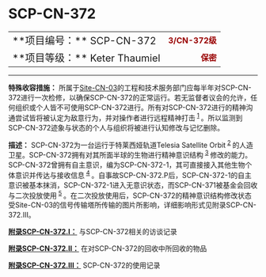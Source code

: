 # SCP-CN-372

<table style='border: none; width: 100%;'>
 <tr>
  <td colspan='1'
      rowspan='1'>
   <span style='font-size:125%;'>**&#39033;&#30446;&#32534;&#21495;&#65306;**  SCP-CN-372</span>
  </td>
  <td colspan='1'
      rowspan='1'
      style='text-align: right;'>
   <span style='color: #990000'>
    <strong>3/CN-372&#32423;</strong>
   </span>
  </td>
 </tr>
 <tr>
  <td colspan='1'
      rowspan='1'>
   <span style='font-size:125%;'>**&#39033;&#30446;&#31561;&#32423;&#65306;** Keter Thaumiel</span>
  </td>
  <td colspan='1'
      rowspan='1'
      style='text-align: right;'>
   <span style='color: #990000'>
    <strong>&#20445;&#23494;</strong>
   </span>
  </td>
 </tr>
</table>


---

**特殊收容措施：** 所属于[Site-CN-03](//scp-wiki-cn.wikidot.com/site-cn-03)的工程和技术服务部门应每半年对SCP-CN-372进行一次检修，以确保SCP-CN-372的正常运行。若无监督者议会的允许，任何组织或个人皆不可使用SCP-CN-372进行。所有对SCP-CN-372进行的精神沟通尝试皆将被认定为敌意行为，并对操作者进行远程精神打击<sup class='footnoteref'>
 <a shape='rect' class='footnoteref' id='footnoteref-1' href='javascript:;' onclick='WIKIDOT.page.utils.scrollToReference(&apos;footnote-1&apos;)'>1</a>
</sup>。所以监测到SCP-CN-372迹象与状态的个人与组织将被进行认知修改与记忆删除。

**描述：** SCP-CN-372为一台运行于<span class='ruby'>&#29305;&#33713;&#35199;&#23045;&#36712;&#36947;Telesia Satellite Orbit</span><sup class='footnoteref'>
 <a shape='rect' class='footnoteref' id='footnoteref-2' href='javascript:;' onclick='WIKIDOT.page.utils.scrollToReference(&apos;footnote-2&apos;)'>2</a>
</sup>的人造卫星。SCP-CN-372拥有对其所面半球的生物进行精神意识结构<sup class='footnoteref'>
 <a shape='rect' class='footnoteref' id='footnoteref-3' href='javascript:;' onclick='WIKIDOT.page.utils.scrollToReference(&apos;footnote-3&apos;)'>3</a>
</sup>修改的能力。SCP-CN-372曾拥有自主意识，编为SCP-CN-372-1，其可直接接入其他生物个体意识并传达与接收信息<sup class='footnoteref'>
 <a shape='rect' class='footnoteref' id='footnoteref-4' href='javascript:;' onclick='WIKIDOT.page.utils.scrollToReference(&apos;footnote-4&apos;)'>4</a>
</sup>。自事故SCP-CN-372.P后，SCP-CN-372-1的自主意识被基本抹消，SCP-CN-372-1进入无意识状态，而SCP-CN-371被基金会回收与二次投放使用<sup class='footnoteref'>
 <a shape='rect' class='footnoteref' id='footnoteref-5' href='javascript:;' onclick='WIKIDOT.page.utils.scrollToReference(&apos;footnote-5&apos;)'>5</a>
</sup>。在二次投放使用后，SCP-CN-372的精神意识结构修改状态受Site-CN-03的信号传输塔所传输的图片所影响，详细影响形式见附录SCP-CN-372.III。

**<span style='text-decoration: underline;'>&#38468;&#24405;SCP-CN-372.I&#65306;</span>** 与SCP-CN-372相关的访谈记录


**<span style='text-decoration: underline;'>&#38468;&#24405;SCP-CN-372.II&#65306;</span>** 在对SCP-CN-372的回收中所回收的物品


**<span style='text-decoration: underline;'>&#38468;&#24405;SCP-CN-372.III&#65306;</span>** SCP-CN-372的使用记录





